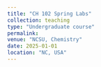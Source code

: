 ```yaml
---
title: "CH 102 Spring Labs"
collection: teaching
type: "Undergraduate course"
permalink:
venue: "NCSU, Chemistry"
date: 2025-01-01
location: "NC, USA"
---
```



